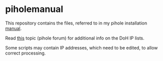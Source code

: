 # piholemanual
This repository contains the files, referred to in my pihole installation [manual](http://users.telenet.be/MySQLplaylist/pi-hole5.pdf).

Read [this](https://discourse.pi-hole.net/t/doh-dns-over-https-ip-block-list-s/30393) topic (pihole forum) for additional info on the DoH IP lists.

Some scripts may contain IP addresses, which need to be edited, to allow correct processing.

